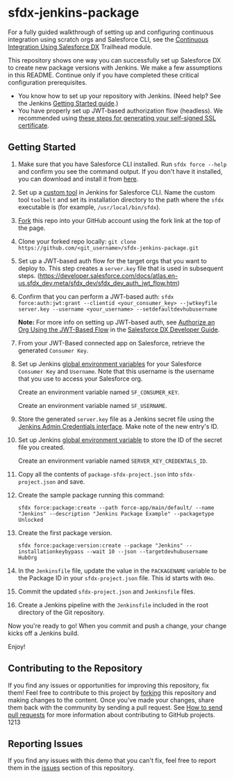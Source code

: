 # sfdx-jenkins-package

For a fully guided walkthrough of setting up and configuring continuous integration using scratch orgs and Salesforce CLI, see the [Continuous Integration Using Salesforce DX](https://trailhead.salesforce.com/modules/sfdx_travis_ci) Trailhead module.

This repository shows one way you can successfully set up Salesforce DX to create new package versions with Jenkins. We make a few assumptions in this README. Continue only if you have completed these critical configuration prerequisites.

- You know how to set up your repository with Jenkins. (Need help? See the Jenkins [Getting Started guide](https://jenkins.io/doc/pipeline/tour/getting-started/).)
- You have properly set up JWT-based authorization flow (headless). We recommended using [these steps for generating your self-signed SSL certificate](https://devcenter.heroku.com/articles/ssl-certificate-self). 

## Getting Started

1) Make sure that you have Salesforce CLI installed. Run `sfdx force --help` and confirm you see the command output. If you don't have it installed, you can download and install it from [here](https://developer.salesforce.com/tools/sfdxcli).

2) Set up a [custom tool](https://wiki.jenkins.io/display/JENKINS/Custom+Tools+Plugin) in Jenkins for Salesforce CLI. Name the custom tool `toolbelt` and set its installation directory to the path where the `sfdx` executable is (for example, `/usr/local/bin/sfdx`).

3) [Fork](http://help.github.com/fork-a-repo/) this repo into your GitHub account using the fork link at the top of the page.

4) Clone your forked repo locally: `git clone https://github.com/<git_username>/sfdx-jenkins-package.git`

5) Set up a JWT-based auth flow for the target orgs that you want to deploy to. This step creates a `server.key` file that is used in subsequent steps.
(https://developer.salesforce.com/docs/atlas.en-us.sfdx_dev.meta/sfdx_dev/sfdx_dev_auth_jwt_flow.htm)

6) Confirm that you can perform a JWT-based auth: `sfdx force:auth:jwt:grant --clientid <your_consumer_key> --jwtkeyfile server.key --username <your_username> --setdefaultdevhubusername`

   **Note:** For more info on setting up JWT-based auth, see [Authorize an Org Using the JWT-Based Flow](https://developer.salesforce.com/docs/atlas.en-us.sfdx_dev.meta/sfdx_dev/sfdx_dev_auth_jwt_flow.htm) in the [Salesforce DX Developer Guide](https://developer.salesforce.com/docs/atlas.en-us.sfdx_dev.meta/sfdx_dev).

7) From your JWT-Based connected app on Salesforce, retrieve the generated `Consumer Key`.

8) Set up Jenkins [global environment variables](https://wiki.jenkins.io/display/JENKINS/Global+Variable+String+Parameter+Plugin) for your Salesforce `Consumer Key` and `Username`. Note that this username is the username that you use to access your Salesforce org.

    Create an environment variable named `SF_CONSUMER_KEY`.

    Create an environment variable named `SF_USERNAME`.

9) Store the generated `server.key` file as a Jenkins secret file using the [Jenkins Admin Credentials interface](https://wiki.jenkins.io/display/JENKINS/Credentials+Binding+Plugin). Make note of the new entry's ID.

10) Set up Jenkins [global environment variable](https://wiki.jenkins.io/display/JENKINS/Global+Variable+String+Parameter+Plugin) to store the ID of the secret file you created.

    Create an environment variable named `SERVER_KEY_CREDENTALS_ID`.

11) Copy all the contents of `package-sfdx-project.json` into `sfdx-project.json` and save.

12) Create the sample package running this command:

    `sfdx force:package:create --path force-app/main/default/ --name "Jenkins" --description "Jenkins Package Example" --packagetype Unlocked`

13) Create the first package version.

    `sfdx force:package:version:create --package "Jenkins" --installationkeybypass --wait 10 --json --targetdevhubusername HubOrg`

14) In the `Jenkinsfile` file, update the value in the `PACKAGENAME` variable to be the Package ID in your `sfdx-project.json` file.  This id starts with `0Ho`.

15) Commit the updated `sfdx-project.json` and `Jenkinsfile` files.

16) Create a Jenkins pipeline with the `Jenkinsfile` included in the root directory of the Git repository.

Now you're ready to go! When you commit and push a change, your change kicks off a Jenkins build.

Enjoy!

## Contributing to the Repository ###

If you find any issues or opportunities for improving this repository, fix them! Feel free to contribute to this project by [forking](http://help.github.com/fork-a-repo/) this repository and making changes to the content. Once you've made your changes, share them back with the community by sending a pull request. See [How to send pull requests](http://help.github.com/send-pull-requests/) for more information about contributing to GitHub projects.
1213

## Reporting Issues ###

If you find any issues with this demo that you can't fix, feel free to report them in the [issues](https://github.com/forcedotcom/sfdx-jenkins-package/issues) section of this repository.
